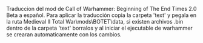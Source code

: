 Traduccion del mod de Call of Warhammer: Beginning of The End Times 2.0 Beta a español.
Para aplicar la traducción copia la carpeta 'text' y pegala en la ruta Medieval II Total War\mods\BOTET\data, si existen archivos .bin dentro de la carpeta 'text' borralos y al iniciar el ejecutable de warhammer se crearan automaticamente con los cambios.
